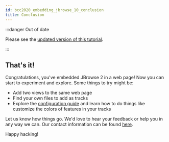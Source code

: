 ```yaml
---
id: bcc2020_embedding_jbrowse_10_conclusion
title: Conclusion
---
```


:::danger Out of date

Please see the
[updated version of this tutorial](./tutorials/embed_linear_genome_view/01_introduction).

:::

## That's it!

Congratulations, you've embedded JBrowse 2 in a web page! Now you can start to
experiment and explore. Some things to try might be:

- Add two views to the same web page
- Find your own files to add as tracks
- Explore the [configuration guide](config_guide) and learn how to do things
  like customize the colors of features in your tracks

Let us know how things go. We'd love to hear your feedback or help you in any
way we can. Our contact information can be found [here](.#contact-information).

Happy hacking!
